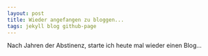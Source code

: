 ```yaml
---
layout: post
title: Wieder angefangen zu bloggen...
tags: jekyll blog github-page
---
```


Nach Jahren der Abstinenz, starte ich heute mal wieder einen Blog...
